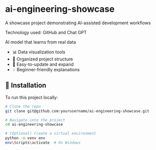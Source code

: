 # ai-engineering-showcase
A showcase project demonstrating AI-assisted development workflows

Technology used: GitHub and Chat GPT

 
 AI model that learns from real data  
- 📊 Data visualization tools  
- 📁 Organized project structure  
- 🔄 Easy-to-update and expand  
- 💡 Beginner-friendly explanations

## 🚀 Installation

To run this project locally:

```bash
# Clone the repo
git clone git@github.com:yourusername/ai-engineering-showcase.git

# Navigate into the project
cd ai-engineering-showcase

# (Optional) Create a virtual environment
python -m venv env
env\Scripts\activate  # On Windows

